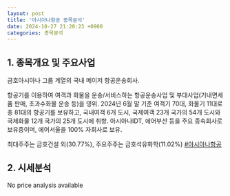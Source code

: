 ```yaml
---
layout: post
title: '아시아나항공 종목분석'
date: 2024-10-27 21:20:23 +0900
categories: 종목분석
---
```


## 1. 종목개요 및 주요사업

금호아시아나 그룹 계열의 국내 메이저 항공운송회사. 

항공기를 이용하여 여객과 화물을 운송/서비스하는 항공운송사업 및 부대사업(기내면세품 판매, 초과수화물 운송 등)을 영위. 2024년 6월 말 기준 여객기 70대, 화물기 11대로 총 81대의 항공기를 보유하고, 국내여객 6개 도시, 국제여객 23개 국가의 54개 도시와 국제화물 12개 국가의 25개 도시에 취항. 아시아나IDT, 에어부산 등을 주요 종속회사로 보유중이며, 에어서울을 100% 자회사로 보유.

최대주주는 금호건설 외(30.77%), 주요주주는 금호석유화학(11.02%)
[#아시아나항공](#)

## 2. 시세분석

No price analysis available
